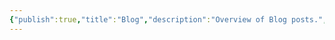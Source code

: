 ```yaml
---
{"publish":true,"title":"Blog","description":"Overview of Blog posts.","created":"2024-04-26T23:53:16.856+02:00","modified":"2024-10-28T01:03:12.625+01:00","cssclasses":"mado-heading index-page hide-date"}
---
```





